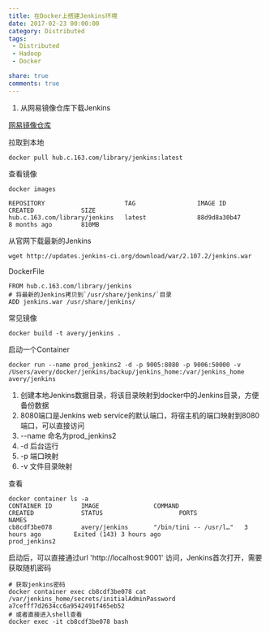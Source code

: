 ```yaml
---
title: 在Docker上搭建Jenkins环境
date: 2017-02-23 00:00:00
category: Distributed
tags:
 - Distributed
 - Hadoop
 - Docker

share: true
comments: true
---
```



1. 从网易镜像仓库下载Jenkins

[网易镜像仓库](https://c.163yun.com/hub#/m/search/?keyword=jenkins)

拉取到本地

```shell
docker pull hub.c.163.com/library/jenkins:latest
```

查看镜像

```shell
docker images
```

```
REPOSITORY                      TAG                 IMAGE ID            CREATED             SIZE
hub.c.163.com/library/jenkins   latest              88d9d8a30b47        8 months ago        810MB
```

从官网下载最新的Jenkins

```shell
wget http://updates.jenkins-ci.org/download/war/2.107.2/jenkins.war
```

DockerFile

```shell
FROM hub.c.163.com/library/jenkins
# 将最新的Jenkins拷贝到`/usr/share/jenkins/`目录
ADD jenkins.war /usr/share/jenkins/
```

常见镜像

```shell
docker build -t avery/jenkins .
```

启动一个Container

```shell
docker run --name prod_jenkins2 -d -p 9005:8080 -p 9006:50000 -v  /Users/avery/docker/jenkins/backup/jenkins_home:/var/jenkins_home avery/jenkins
```

1. 创建本地Jenkins数据目录，将该目录映射到docker中的Jenkins目录，方便备份数据
2. 8080端口是Jenkins web service的默认端口，将宿主机的端口映射到8080端口，可以直接访问
3. --name 命名为prod_jenkins2
4. -d 后台运行
5. -p 端口映射
6. -v 文件目录映射

查看

```shell
docker container ls -a
CONTAINER ID        IMAGE               COMMAND                  CREATED             STATUS                     PORTS                   NAMES
cb8cdf3be078        avery/jenkins       "/bin/tini -- /usr/l…"   3 hours ago         Exited (143) 3 hours ago                           prod_jenkins2
```

启动后，可以直接通过url 'http://localhost:9001' 访问，Jenkins首次打开，需要获取随机密码

```shell
# 获取jenkins密码
docker container exec cb8cdf3be078 cat /var/jenkins_home/secrets/initialAdminPassword
a7cefff7d2634cc6a9542491f465eb52
# 或者直接进入shell查看
docker exec -it cb8cdf3be078 bash
```
